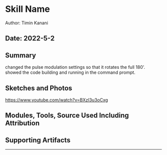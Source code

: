 #  Skill Name

Author: Timin Kanani

Date: 2022-5-2
-----

## Summary
changed the pulse modulation settings so that it rotates the full 180'. showed the code building and running in the command prompt.

## Sketches and Photos

https://www.youtube.com/watch?v=BXzI3u3oCxg

## Modules, Tools, Source Used Including Attribution


## Supporting Artifacts


-----
